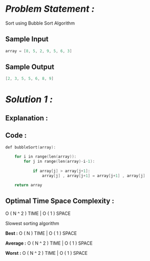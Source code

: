 # *Problem Statement :*

Sort using Bubble Sort Algorithm

## Sample Input

```cpp
array = [8, 5, 2, 9, 5, 6, 3]
```

## Sample Output

```cpp
[2, 3, 5, 5, 6, 8, 9]
```

# *Solution 1 :*

## Explanation :

## Code :

```cpp
def bubbleSort(array):
    
	for i in range(len(array)):
		for j in range(len(array)-i-1):
			
			if array[j] > array[j+1]:
				array[j] , array[j+1] = array[j+1] , array[j]  

	return array
```

## Optimal Time Space Complexity :

O ( N ^ 2 ) TIME | O ( 1 ) SPACE

Slowest sorting algorithm

**Best :** O ( N ) TIME | O ( 1 ) SPACE

**Average :** O ( N ^ 2 ) TIME | O ( 1 ) SPACE

**Worst :** O ( N ^ 2 ) TIME | O ( 1 ) SPACE


